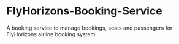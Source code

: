 # FlyHorizons-Booking-Service
A booking service to manage bookings, seats and passengers for FlyHorizons airline booking system.
